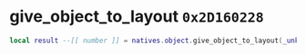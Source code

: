 # give_object_to_layout `0x2D160228`

```lua
local result --[[ number ]] = natives.object.give_object_to_layout(_unk0 --[[ number ]], _unk1 --[[ number ]])
```